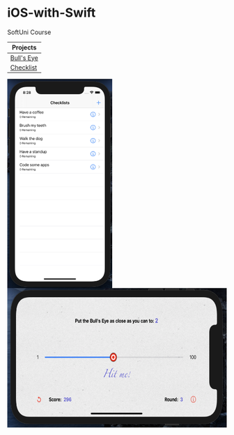 # iOS-with-Swift
SoftUni Course

| Projects | 
| ------ | 
| [Bull's Eye](https://github.com/stoikokolev/iOS-with-Swift/tree/main/04-Introduction%20IUKit/BullsEyeDemoProject) |
| [Checklist](https://github.com/stoikokolev/iOS-with-Swift/tree/main/05-iOS%20Essentials/ChecklistDemo) | 

<div>
   <img height="480" align="left" src="https://raw.githubusercontent.com/stoikokolev/iOS-with-Swift/main/05-iOS%20Essentials/ChecklistDemo/ChecklistDemo/Assets.xcassets/ChecklistScreenShot.png"/>
</div>
<div>
  <img height="320" align="left" src="https://raw.githubusercontent.com/stoikokolev/iOS-with-Swift/main/04-Introduction%20IUKit/BullsEyeDemoProject/BullsEyeDemoProject/Assets.xcassets/BullsEyeScreenShot.png"/>
  </div>
  
